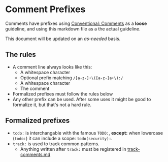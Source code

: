 # Comment Prefixes

Comments have prefixes using
[Conventional: Comments](https://conventionalcomments.org/)
as a **loose** guideline, and using this markdown file as a
the actual guideline.

This document will be updated on an _as-needed_ basis.

## The rules

- A comment line always looks like this:
  - A whitespace character
  - Optional prefix matching `/[a-z-]+\([a-z-]a+\):/`
  - A whitespace character
  - The comment
- Formalized prefixes must follow the rules below
- Any other prefix can be used. After some uses it
  might be good to formalize it, but that's not a hard rule.

## Formalized prefixes

- `todo:` is interchangable with the famous `TODO:`, **except:**
  when lowercase (`todo:`) it can include a scope: `todo(security):`.
- `track:` is used to track common patterns.
  - Anything written after `track:` must be registered in
    [track-comments.md](../devmeta/track-comments.md)

